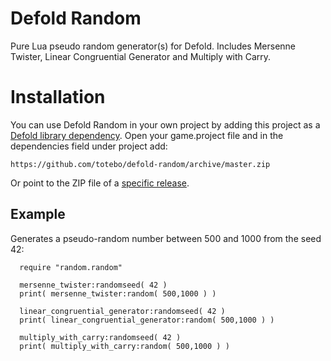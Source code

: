 # Defold Random
Pure Lua pseudo random generator(s) for Defold. Includes Mersenne Twister, Linear Congruential Generator and Multiply with Carry.

# Installation
You can use Defold Random in your own project by adding this project as a [Defold library dependency](http://www.defold.com/manuals/libraries/). Open your game.project file and in the dependencies field under project add:

    https://github.com/totebo/defold-random/archive/master.zip

Or point to the ZIP file of a [specific release](https://github.com/totebo/defold-random/releases).

## Example

Generates a pseudo-random number between 500 and 1000 from the seed 42:

      require "random.random"

      mersenne_twister:randomseed( 42 )
      print( mersenne_twister:random( 500,1000 ) )

      linear_congruential_generator:randomseed( 42 )
      print( linear_congruential_generator:random( 500,1000 ) )

      multiply_with_carry:randomseed( 42 )
      print( multiply_with_carry:random( 500,1000 ) )
